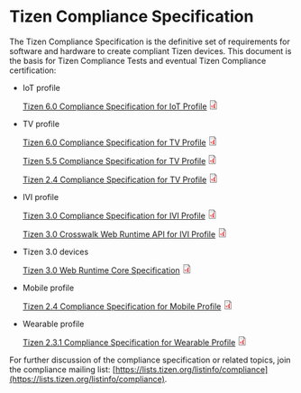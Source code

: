# Tizen Compliance Specification

The Tizen Compliance Specification is the definitive set of requirements for software and hardware to create compliant Tizen devices. This document is the basis for Tizen Compliance Tests and eventual Tizen Compliance certification:

- IoT profile

  [Tizen 6.0 Compliance Specification for IoT Profile](media/tizen-6.0-compliance-specification-for-iot-profile-v0.98-beta.pdf) ![PDF icon](media/application-pdf.png)

- TV profile

  [Tizen 6.0 Compliance Specification for TV Profile](media/tizen-6.0-compliance-specification-for-tv-profile-v1.0.pdf) ![PDF icon](media/application-pdf.png)

  [Tizen 5.5 Compliance Specification for TV Profile](media/tizen-5.5-compliance-specification-for-tv-profile-v0.97-beta.pdf) ![PDF icon](media/application-pdf.png)

  [Tizen 2.4 Compliance Specification for TV Profile](media/tizen-2.4-compliance-specification-for-tv-profile-v1.0.pdf) ![PDF icon](media/application-pdf.png)

- IVI profile

  [Tizen 3.0 Compliance Specification for IVI Profile](media/tizen-3.0-compliance-specification-for-ivi-profile-v1.0_1.pdf) ![PDF icon](media/application-pdf.png)

  [Tizen 3.0 Crosswalk Web Runtime API for IVI Profile](media/tizen-3.0-crosswalk-apis-for_ivi-v1.0_0.pdf) ![PDF icon](media/application-pdf.png)

- Tizen 3.0 devices

  [Tizen 3.0 Web Runtime Core Specification](media/tizen-3.0-wrt-core-spec.pdf) ![PDF icon](media/application-pdf.png)

- Mobile profile

  [Tizen 2.4 Compliance Specification for Mobile Profile](media/tizen-2.4-compliance-specification-for-mobile-profile-v1.0.pdf) ![PDF icon](media/application-pdf.png)

- Wearable profile

  [Tizen 2.3.1 Compliance Specification for Wearable Profile](media/tizen-2.3.1-compliance-specification-for-wearable-profile-v1.0.pdf) ![PDF icon](media/application-pdf.png)

For further discussion of the compliance specification or related topics, join the compliance mailing list: [https://lists.tizen.org/listinfo/compliance](https://lists.tizen.org/listinfo/compliance).
